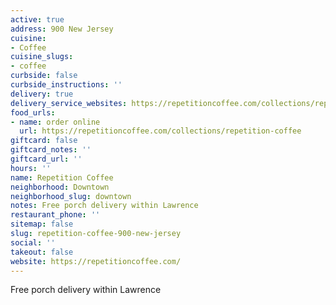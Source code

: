 ```yaml
---
active: true
address: 900 New Jersey
cuisine:
- Coffee
cuisine_slugs:
- coffee
curbside: false
curbside_instructions: ''
delivery: true
delivery_service_websites: https://repetitioncoffee.com/collections/repetition-coffee
food_urls:
- name: order online
  url: https://repetitioncoffee.com/collections/repetition-coffee
giftcard: false
giftcard_notes: ''
giftcard_url: ''
hours: ''
name: Repetition Coffee
neighborhood: Downtown
neighborhood_slug: downtown
notes: Free porch delivery within Lawrence
restaurant_phone: ''
sitemap: false
slug: repetition-coffee-900-new-jersey
social: ''
takeout: false
website: https://repetitioncoffee.com/
---
```


Free porch delivery within Lawrence